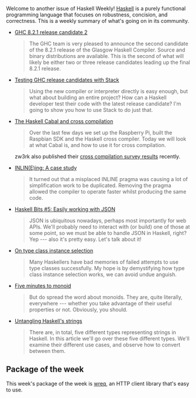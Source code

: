 <!-- 2017-05-18 -->

Welcome to another issue of Haskell Weekly!
[Haskell](https://haskell-lang.org) is a purely functional programming language that focuses on robustness, concision, and correctness.
This is a weekly summary of what's going on in its community.

-   [GHC 8.2.1 release candidate 2](https://mail.haskell.org/pipermail/ghc-devs/2017-May/014197.html)

    > The GHC team is very pleased to announce the second candidate of the 8.2.1 release of the Glasgow Haskell Compiler. Source and binary distributions are available. This is the second of what will likely be either two or three release candidates leading up the final 8.2.1 release.

-   [Testing GHC release candidates with Stack](http://taylor.fausak.me/2017/05/17/testing-ghc-release-candidates-with-stack/)

    > Using the new compiler or interpreter directly is easy enough, but what about building an entire project? How can a Haskell developer test their code with the latest release candidate? I'm going to show you how to use Stack to do just that.

-   [The Haskell Cabal and cross compilation](https://medium.com/@zw3rk/the-haskell-cabal-and-cross-compilation-e9885fd5e2f)

    > Over the last few days we set up the Raspberry Pi, built the Raspbian SDK and the Haskell cross compiler. Today we will look at what Cabal is, and how to use it for cross compilation.

    zw3rk also published their [cross compilation survey results](https://medium.com/@zw3rk/cross-compilation-survey-results-3988ad1b677b) recently.

-   [INLIN(E)ing: A case study](https://mpickering.github.io/posts/2017-05-17-inlining-case-study.html)

    > It turned out that a misplaced INLINE pragma was causing a lot of simplification work to be duplicated. Removing the pragma allowed the compiler to operate faster whilst producing the same code.

-   [Haskell Bits #5: Easily working with JSON](http://www.kovach.me/posts/2017-05-11-easy-json.html)

    > JSON is ubiquitous nowadays, perhaps most importantly for web APIs. We'll probably need to interact with (or build) one of those at some point, so we must be able to handle JSON in Haskell, right? Yep --- also it's pretty easy. Let's talk about it!

-   [On type class instance selection](https://hackernoon.com/typeclass-instance-selection-fea1068920e6)

    > Many Haskellers have bad memories of failed attempts to use type classes successfully. My hope is by demystifying how type class instance selection works, we can avoid undue anguish.

-   [Five minutes to monoid](https://medium.com/@sjsyrek/five-minutes-to-monoid-fe6f364d0bba)

    > But do spread the word about monoids. They are, quite literally, everywhere --- whether you take advantage of their useful properties or not. Obviously, you should.

-   [Untangling Haskell's strings](https://mmhaskell.com/blog/2017/5/15/untangling-haskells-strings)

    > There are, in total, five different types representing strings in Haskell. In this article we'll go over these five different types. We'll examine their different use cases, and observe how to convert between them.

## Package of the week

This week's package of the week is [wreq](https://www.stackage.org/lts-8.14/package/wreq-0.5.0.1),
an HTTP client library that's easy to use.
